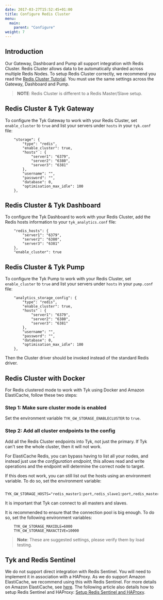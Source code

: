 ```yaml
---
date: 2017-03-27T15:52:45+01:00
title: Configure Redis Cluster
menu:
  main:
    parent: "Configure"
weight: 7 
---
```


## <a name="introduction"></a>Introduction

Our Gateway, Dashboard and Pump all support integration with Redis Cluster. Redis Cluster allows data to be automatically sharded across multiple Redis Nodes. To setup Redis Cluster correctly, we recommend you read the [Redis Cluster Tutorial](https://redis.io/topics/cluster-tutorial). You must use the same settings across the Gateway, Dashboard and Pump.

> **NOTE**: Redis Cluster is different to a Redis Master/Slave setup.


## <a name="redis-cluster-gateway"></a> Redis Cluster & Tyk Gateway 

To configure the Tyk Gateway to work with your Redis Cluster, set `enable_cluster` to `true` and list your servers under `hosts` in your `tyk.conf` file:

```{json}
	"storage": {
	    "type": "redis",
	    "enable_cluster": true,
	    "hosts" : {
	        "server1": "6379",
	        "server2": "6380",
	        "server3": "6381"
	    },
	    "username": "",
	    "password": "",
	    "database": 0,
	    "optimisation_max_idle": 100
	},
```


## <a name="redis-cluster-dashboard"></a> Redis Cluster & Tyk Dashboard

To configure the Tyk Dashboard to work with your Redis Cluster, add the Redis hosts information to your `tyk_analytics.conf` file:

```{json}
	"redis_hosts": {
	    "server1": "6379",
	    "server2": "6380",
	    "server3": "6381"
	},
	"enable_cluster": true
```


## <a name="redis-cluster-pump"></a> Redis Cluster & Tyk Pump

To configure the Tyk Pump to work with your Redis Cluster, set `enable_cluster` to `true` and list your servers under `hosts` in your `pump.conf` file:

```{json}
	"analytics_storage_config": {
	    "type": "redis",
	    "enable_cluster": true,
	    "hosts" : {
	        "server1": "6379",
	        "server2": "6380",
	        "server3": "6381"
	    },
	    "username": "",
	    "password": "",
	    "database": 0,
	    "optimisation_max_idle": 100
	},
```
Then the Cluster driver should be invoked instead of the standard Redis driver.

## <a name="redis-cluster-docker"></a> Redis Cluster with Docker

For Redis clustered mode to work with Tyk using Docker and Amazon ElastiCache, follow these two steps:

### Step 1: Make sure cluster mode is enabled

Set the environment variable `TYK_GW_STORAGE_ENABLECLUSTER` to `true`.

### Step 2: Add all cluster endpoints to the config

Add all the Redis Cluster endpoints into Tyk, not just the primary. If Tyk can't see the whole cluster, then it will not work.

For ElastiCache Redis, you can bypass having to list all your nodes, and instead just use the *configuration endpoint*, this allows read and write operations and the endpoint will determine the correct node to target.

If this does not work, you can still list out the hosts using an environment variable. To do so, set the environment variable:

```{.copyWrapper}
    TYK_GW_STORAGE_HOSTS="redis_master1:port,redis_slave1:port,redis_master2:port,redis_slave2:port,redis_master3:port,redis_slave3:port"
```

It is important that Tyk can connect to all masters and slaves.

It is recommended to ensure that the connection pool is big enough. To do so, set the following environment variables:

```{.copyWrapper}
    TYK_GW_STORAGE_MAXIDLE=6000
    TYK_GW_STORAGE_MAXACTIVE=10000
```

> **Note**: These are suggested settings, please verify them by load testing.

## <a name="sentinel"></a>Tyk and Redis Sentinel
We do not support direct integration with Redis Sentinel. You will need to implement it in association with a HAProxy. As we do support Amazon ElastiCache, we recommend using this with Redis Sentinel. For more details on Amazon ElastiCache, see [here](https://aws.amazon.com/elasticache/). The following article also details how to setup Redis Sentinel and HAProxy: [Setup Redis Sentinel and HAProxy](https://discuss.pivotal.io/hc/en-us/articles/205309388-How-to-setup-HAProxy-and-Redis-Sentinel-for-automatic-failover-between-Redis-Master-and-Slave-servers).




